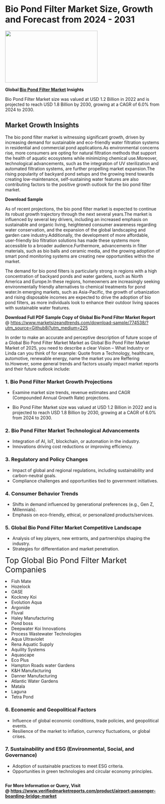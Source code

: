 <H1>Bio Pond Filter Market Size, Growth and Forecast from 2024 - 2031</H1><img class="aligncenter size-medium wp-image-584254" src="https://thirdeyenews.in/wp-content/uploads/2024/09/Global-Market-Research-300x168.jpeg" alt="" width="300" height="168" /><p><strong>Global&nbsp;<a href="https://www.marketsizeandtrends.com/download-sample/774538/?utm_source=Github8j?utm_medium=225">Bio Pond Filter Market</a> Insights</strong></p><p>Bio Pond Filter Market size was valued at USD 1.2 Billion in 2022 and is projected to reach USD 1.8 Billion by 2030, growing at a CAGR of 6.0% from 2024 to 2030.</p><p><h2>Market Growth Insights</h2> <p>The bio pond filter market is witnessing significant growth, driven by increasing demand for sustainable and eco-friendly water filtration systems in residential and commercial pond applications.As environmental concerns rise, more consumers are opting for natural filtration methods that support the health of aquatic ecosystems while minimizing chemical use.Moreover, technological advancements, such as the integration of UV sterilization and automated filtration systems, are further propelling market expansion.The rising popularity of backyard pond setups and the growing trend towards creating low-maintenance, self-sustaining water features are also contributing factors to the positive growth outlook for the bio pond filter market.</p> <p><strong>Download Sample</strong></p> <p>As of recent projections, the bio pond filter market is expected to continue its robust growth trajectory through the next several years.The market is influenced by several key drivers, including an increased emphasis on sustainable and organic living, heightened consumer awareness regarding water conservation, and the expansion of the global landscaping and garden care industry.Additionally, the development of more affordable, user-friendly bio filtration solutions has made these systems more accessible to a broader audience.Furthermore, advancements in filter materials, such as bio balls and ceramic media, and the growing adoption of smart pond monitoring systems are creating new opportunities within the market.</p> <p>The demand for bio pond filters is particularly strong in regions with a high concentration of backyard ponds and water gardens, such as North America and Europe.In these regions, homeowners are increasingly seeking environmentally friendly alternatives to chemical treatments for pond water.In emerging markets, such as Asia-Pacific, the growth of urbanization and rising disposable incomes are expected to drive the adoption of bio pond filters, as more individuals look to enhance their outdoor living spaces with sustainable water features.</p> <p><span class=""><strong>Download Full PDF Sample Copy of Global Bio Pond Filter Market Report</strong> @ <a href="https://www.marketsizeandtrends.com/download-sample/774538/?utm_source=Github8j?utm_medium=225" target="_blank">https://www.marketsizeandtrends.com/download-sample/774538/?utm_source=Github8j?utm_medium=225</a></span></p><p>In order to make an accurate and perceptive description of future scope of a Global&nbsp;Bio Pond Filter Market Market as Global&nbsp;Bio Pond Filter Market Market of 2025, you need to describe a clear Vision &ndash; What Industry or Linda can you think of for example: Quote from a Technology, healthcare, automotive, renewable energy, name the market you are Reffering to.However, some general trends and factors usually impact market reports and their future outlook include:</p><h3>1.&nbsp;<strong>Bio Pond Filter Market Growth Projections</strong></h3><ul><li>Examine market size trends, revenue estimates and CAGR (Compounded Annual Growth Rate) projections.</li><li><p>Bio Pond Filter Market size was valued at USD 1.2 Billion in 2022 and is projected to reach USD 1.8 Billion by 2030, growing at a CAGR of 6.0% from 2024 to 2030.</p></li></ul><h3>2.&nbsp;<strong>Bio Pond Filter Market Technological Advancements</strong></h3><ul><li>Integration of AI, IoT, blockchain, or automation in the industry.</li><li>Innovations driving cost reductions or improving efficiency.</li></ul><h3>3.&nbsp;<strong>Regulatory and Policy Changes</strong></h3><ul><li>Impact of global and regional regulations, including sustainability and carbon-neutral goals.</li><li>Compliance challenges and opportunities tied to government initiatives.</li></ul><h3>4.&nbsp;<strong>Consumer Behavior Trends</strong></h3><ul><li>Shifts in demand influenced by generational preferences (e.g., Gen Z, Millennials).</li><li>Emphasis on eco-friendly, ethical, or personalized products/services.</li></ul><h3>5.&nbsp;<strong>Global Bio Pond Filter Market Competitive Landscape</strong></h3><ul><li>Analysis of key players, new entrants, and partnerships shaping the industry.</li><li>Strategies for differentiation and market penetration.</li></ul><p data-pm-slice="1 1 []"><span style="color: inherit; font-family: inherit; font-size: 25px;">Top Global Bio Pond Filter Market Companies</span></p><div class="" data-test-id=""><p><li>Fish Mate</li><li> Hozelock</li><li> OASE</li><li> Kockney Koi</li><li> Evolution Aqua</li><li> Argonide</li><li> Fluval</li><li> Haley Manufacturing</li><li> Pond boss</li><li> Deepwater Koi Innovations</li><li> Process Wastewater Technologies</li><li> Aqua Ultraviolet</li><li> Rena Aquatic Supply</li><li> Aquility Systems</li><li> Aquascape</li><li> Eco Plus</li><li> Hampton Roads water Gardens</li><li> K&H Manufacturing</li><li> Danner Manufacturing</li><li> Atlantic Water Gardens</li><li> Matala</li><li> Laguna</li><li> Tetra Pond</li></p></div><h3>6.&nbsp;<strong>Economic and Geopolitical Factors</strong></h3><ul><li>Influence of global economic conditions, trade policies, and geopolitical events.</li><li>Resilience of the market to inflation, currency fluctuations, or global crises.</li></ul><h3>7.&nbsp;<strong>Sustainability and ESG (Environmental, Social, and Governance)</strong></h3><ul><li>Adoption of sustainable practices to meet ESG criteria.</li><li>Opportunities in green technologies and circular economy principles.</li></ul><h2><strong style="font-size: 14px;">For More Information or Query, Visit @&nbsp;</strong><a style="background-color: #ffffff; font-size: 14px;" href="https://www.marketsizeandtrends.com/report/bio-pond-filter-market/" target="_blank">https://www.verifiedmarketreports.com/product/airport-passenger-boarding-bridge-market</a></h2>